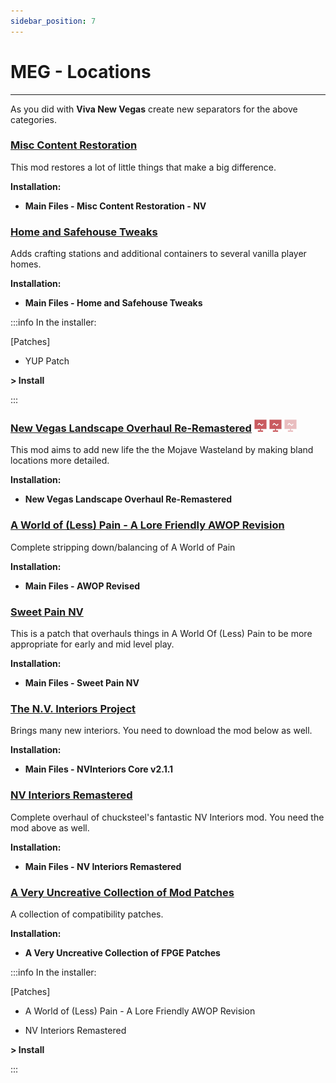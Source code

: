 ```yaml
---
sidebar_position: 7
---
```


# MEG - Locations

---

As you did with **Viva New Vegas** create new separators for the above categories.

### [Misc Content Restoration](https://www.nexusmods.com/newvegas/mods/81530)

This mod restores a lot of little things that make a big difference.

**Installation:**

- **Main Files - Misc Content Restoration - NV**


### [Home and Safehouse Tweaks](https://www.nexusmods.com/newvegas/mods/74391)

Adds crafting stations and additional containers to several vanilla player homes.

**Installation:**

- **Main Files - Home and Safehouse Tweaks**

:::info In the installer:

[Patches]

- YUP Patch

**> Install**

:::


### [New Vegas Landscape Overhaul Re-Remastered](https://www.nexusmods.com/newvegas/mods/74218) ![Performance](../static/img/Performance.png) ![Performance](../static/img/Performance.png) ![Performance Faded](../static/img/PerformanceFaded.png)

This mod aims to add new life the the Mojave Wasteland by making bland locations more detailed.

**Installation:**

- **New Vegas Landscape Overhaul Re-Remastered**


### [A World of (Less) Pain - A Lore Friendly AWOP Revision](https://www.nexusmods.com/newvegas/mods/71139)

Complete stripping down/balancing of A World of Pain

**Installation:**

- **Main Files - AWOP Revised**


### [Sweet Pain NV](https://www.nexusmods.com/newvegas/mods/81523)

This is a patch that overhauls things in A World Of (Less) Pain to be more appropriate for early and mid level play.

**Installation:**

- **Main Files - Sweet Pain NV**


### [The N.V. Interiors Project](https://www.nexusmods.com/newvegas/mods/43534)

Brings many new interiors. You need to download the mod below as well.

**Installation:**

- **Main Files - NVInteriors Core v2.1.1**


### [NV Interiors Remastered](https://www.nexusmods.com/newvegas/mods/71228)

Complete overhaul of chucksteel's fantastic NV Interiors mod. You need the mod above as well.

**Installation:**

- **Main Files - NV Interiors Remastered**


### [A Very Uncreative Collection of Mod Patches](https://www.nexusmods.com/newvegas/mods/78465)

A collection of compatibility patches.

**Installation:**

- **A Very Uncreative Collection of FPGE Patches**

:::info In the installer:

[Patches]

- A World of (Less) Pain - A Lore Friendly AWOP Revision

- NV Interiors Remastered

**> Install**

:::